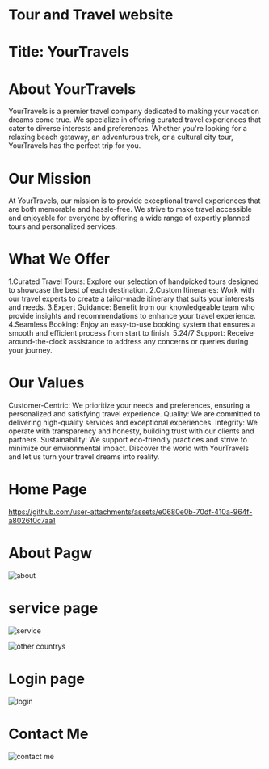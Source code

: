 # Tour and Travel website

# Title: YourTravels

# About YourTravels
YourTravels is a premier travel company dedicated to making your vacation dreams come true. 
We specialize in offering curated travel experiences that cater to diverse interests and 
preferences. Whether you're looking for a relaxing beach getaway, an adventurous trek,
or a cultural city tour, YourTravels has the perfect trip for you.

# Our Mission
At YourTravels, our mission is to provide exceptional travel experiences that are both 
memorable and hassle-free. We strive to make travel accessible and enjoyable for everyone 
by offering a wide range of expertly planned tours and personalized services.

# What We Offer
1.Curated Travel Tours: Explore our selection of handpicked tours designed to showcase the best of each destination.
2.Custom Itineraries: Work with our travel experts to create a tailor-made itinerary that suits your interests and needs.
3.Expert Guidance: Benefit from our knowledgeable team who provide insights and recommendations to enhance your travel experience.
4.Seamless Booking: Enjoy an easy-to-use booking system that ensures a smooth and efficient process from start to finish.
5.24/7 Support: Receive around-the-clock assistance to address any concerns or queries during your journey.

# Our Values
Customer-Centric: We prioritize your needs and preferences, ensuring a personalized and satisfying travel experience.
Quality: We are committed to delivering high-quality services and exceptional experiences.
Integrity: We operate with transparency and honesty, building trust with our clients and partners.
Sustainability: We support eco-friendly practices and strive to minimize our environmental impact.
Discover the world with YourTravels and let us turn your travel dreams into reality.

# Home Page
https://github.com/user-attachments/assets/e0680e0b-70df-410a-964f-a8026f0c7aa1

# About Pagw
![about](https://github.com/user-attachments/assets/13b40483-9679-48f7-b5a4-dda4b1db66ba)

# service page
![service](https://github.com/user-attachments/assets/d7fce8c1-c3ac-4a72-bdbe-c1a15aca7279)

![other countrys](https://github.com/user-attachments/assets/fcee20f6-3e8d-47d8-ba6e-72124f4b39c9)

# Login page
![login](https://github.com/user-attachments/assets/c0088140-479a-4a9e-a05b-806aeda0116b)

# Contact Me
![contact me](https://github.com/user-attachments/assets/d6f14559-e6f4-4390-b474-dcb0db40f9df)
